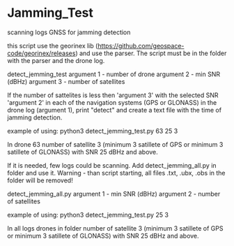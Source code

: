 # Jamming_Test
scanning logs GNSS for jamming detection

this script use the georinex lib (https://github.com/geospace-code/georinex/releases) and use the parser.
The script must be in the folder with the parser and the drone log.

detect_jemming_test
argument 1 - number of drone
argument 2 - min SNR (dBHz)
argument 3 - number of satellites

If the number of sattelites is less then 'argument 3' with the selected SNR 'argument 2' in each of the navigation systems (GPS or GLONASS) in the drone log (argument 1), print "detect" and create a text file with the time of jamming detection.

example of using:
python3 detect_jemming_test.py 63 25 3

In drone 63 number of satellite 3 (minimum 3 satillete of GPS or minimum 3 satillete of GLONASS) with SNR 25 dBHz and above.

If it is needed, few logs could be scanning. Add detect_jemming_all.py in folder and use it.
Warning - than script starting, all files .txt, .ubx, .obs in the folder will be removed!

detect_jemming_all.py
argument 1 - min SNR (dBHz)
argument 2 - number of satellites

example of using:
python3 detect_jemming_test.py 25 3

In all logs drones in folder number of satellite 3 (minimum 3 satillete of GPS or minimum 3 satillete of GLONASS) with SNR 25 dBHz and above.
